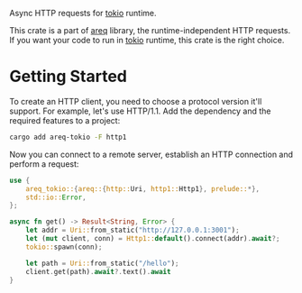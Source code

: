 
Async HTTP requests for [tokio] runtime.

This crate is a part of [areq] library, the runtime-independent HTTP requests. If you want your code to run in [tokio] runtime, this crate is the right choice.

[tokio]: https://docs.rs/tokio
[areq]: https://docs.rs/areq

# Getting Started

To create an HTTP client, you need to choose a protocol version it'll support. For example, let's use HTTP/1.1. Add the dependency and the required features to a project:

```sh
cargo add areq-tokio -F http1
```

Now you can connect to a remote server, establish an HTTP connection and perform a request:

```rust
use {
    areq_tokio::{areq::{http::Uri, http1::Http1}, prelude::*},
    std::io::Error,
};

async fn get() -> Result<String, Error> {
    let addr = Uri::from_static("http://127.0.0.1:3001");
    let (mut client, conn) = Http1::default().connect(addr).await?;
    tokio::spawn(conn);

    let path = Uri::from_static("/hello");
    client.get(path).await?.text().await
}
```
